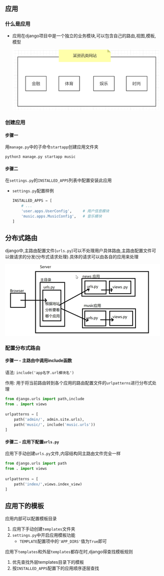 ## 应用

### 什么是应用

+   应用在django项目中是一个独立的业务模块,可以包含自己的路由,视图,模板,模型

    ![](Img/6.png)	



### 创建应用

#### 步骤一

用`manage.py`中的子命令`startapp`创建应用文件夹

```bash
python3 manage.py startapp music
```

#### 步骤二

在`settings.py`的`INSTALLED_APPS`列表中配置安装此应用

+   `settings.py`配置样例

    ```python
    INSTALLED_APPS = [
        # ...
        'user.apps.UserConfig',		# 用户信息模块
        'music.apps.MusicConfig',	# 音乐模块
    ]
    ```

    

## 分布式路由

django中,主路由配置文件(`urls.py`)可以不处理用户具体路由,主路由配置文件可以做请求的分发(分布式请求处理).具体的请求可以由各自的应用来处理

![](Img/7.png)	



### 配置分布式路由

#### 步骤一 - 主路由中调用include函数

语法: `include('app名字.url模块名')`

作用: 用于将当前路由转到各个应用的路由配置文件的`urlpatterns`进行分布式处理

```python
from django.urls import path,include
from . import views

urlpatterns = [
    path('admin/', admin.site.urls),
    path('music/', include('music.urls'))
]
```

#### 步骤二 - 应用下配置`urls.py`

应用下手动创建`urls.py`文件,内容结构同主路由文件完全一样

```python
from django.urls import path
from . import views

urlpatterns = [
    path('index/',views.index_view)
]
```



## 应用下的模板

应用内部可以配置模板目录

1.   应用下手动创建`templates`文件夹
2.   `settings.py`中开启应用模板功能
     +   `TEMPLATE`配置项中的`'APP_DIRS'`值为`True`即可

应用下`templates`和外层`templates`都存在时,django得查找模板规则

1.   优先查找外层templates目录下的模板
2.   按`INSTALLED_APPS`配置下的应用顺序逐层查找